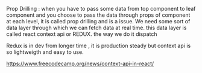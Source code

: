 Prop Drilling :
when you have to pass some data from top component to leaf component and you choose to pass the data through props of  component at each level, it is called prop drilling and is a issue.
We need some sort of data layer through which we can fetch data at real time.
this data layer is called react context api or REDUX.
the way we do it dispatch 

Redux is in dev from longer time , it is production steady but context api is so lightweigth and easy to use.

https://www.freecodecamp.org/news/context-api-in-react/